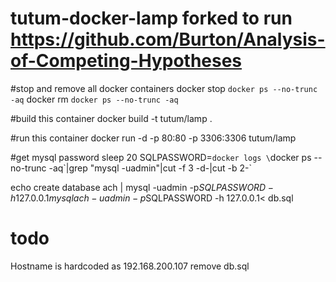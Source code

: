 tutum-docker-lamp forked to run https://github.com/Burton/Analysis-of-Competing-Hypotheses
=================

#stop and remove all docker containers
docker stop `docker ps --no-trunc -aq`
docker rm `docker ps --no-trunc -aq`

#build this container
docker build -t tutum/lamp .

#run this container
docker run -d -p 80:80 -p 3306:3306 tutum/lamp

#get mysql password
sleep 20
SQLPASSWORD=`docker logs \`docker ps --no-trunc -aq\`|grep "mysql -uadmin"|cut -f 3 -d\-|cut -b 2-`

echo create database ach | mysql -uadmin -p$SQLPASSWORD -h 127.0.0.1
mysql ach -uadmin -p$SQLPASSWORD -h 127.0.0.1< db.sql

todo
=================

Hostname is hardcoded as 192.168.200.107
remove db.sql
